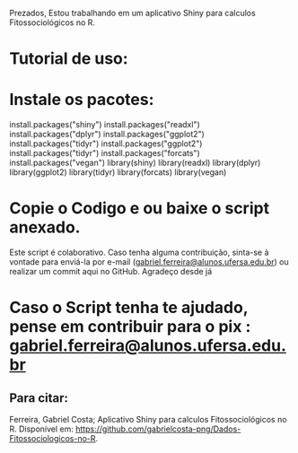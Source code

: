 Prezados, 
Estou trabalhando em um aplicativo Shiny para calculos Fitossociológicos no R.

# Tutorial de uso:

# Instale os pacotes:
install.packages("shiny")
install.packages("readxl")
install.packages("dplyr")
install.packages("ggplot2")
install.packages("tidyr")
install.packages("ggplot2")
install.packages("tidyr")
install.packages("forcats")
install.packages("vegan")
library(shiny)
library(readxl)
library(dplyr)
library(ggplot2)
library(tidyr)
library(forcats)
library(vegan)

# Copie o Codigo e ou baixe o script anexado.

Este script é colaborativo. Caso tenha alguma contribuição, sinta-se à vontade para enviá-la por e-mail (gabriel.ferreira@alunos.ufersa.edu.br) ou realizar um commit aqui no GitHub. Agradeço desde já

# Caso o Script tenha te ajudado, pense em contribuir para o pix : gabriel.ferreira@alunos.ufersa.edu.br 

## Para citar:

Ferreira, Gabriel Costa; Aplicativo Shiny para calculos Fitossociológicos no R. Disponível em: https://github.com/gabrielcosta-png/Dados-Fitossociologicos-no-R.
